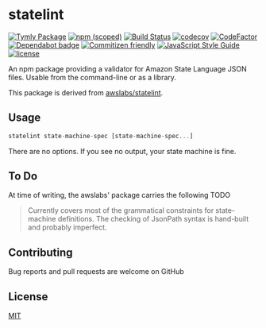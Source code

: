 # statelint
[![Tymly Package](https://img.shields.io/badge/tymly-package-blue.svg)](https://tymly.io/) [![npm (scoped)](https://img.shields.io/npm/v/@wmfs/statelint.svg)](https://www.npmjs.com/package/@wmfs/statelint) [![Build Status](https://travis-ci.org/wmfs/statelint.svg?branch=master)](https://travis-ci.org/wmfs/statelint) [![codecov](https://codecov.io/gh/wmfs/statelint/branch/master/graph/badge.svg)](https://codecov.io/gh/wmfs/statelint) [![CodeFactor](https://www.codefactor.io/repository/github/wmfs/statelint/badge)](https://www.codefactor.io/repository/github/wmfs/statelint) [![Dependabot badge](https://img.shields.io/badge/Dependabot-active-brightgreen.svg)](https://dependabot.com/) [![Commitizen friendly](https://img.shields.io/badge/commitizen-friendly-brightgreen.svg)](http://commitizen.github.io/cz-cli/)
[![JavaScript Style Guide](https://img.shields.io/badge/code_style-standard-brightgreen.svg)](https://standardjs.com) [![license](https://img.shields.io/github/license/mashape/apistatus.svg)](https://github.com/wmfs/tymly/blob/master/packages/statelint/LICENSE)

An npm package providing a validator for Amazon State Language JSON files. Usable from the command-line or as a library.

This package is derived from [awslabs/statelint](https://github.com/awslabs/statelint).

## Usage

```javascript
statelint state-machine-spec [state-machine-spec...]
```

There are no options. If you see no output, your state machine is fine.

## To Do

At time of writing, the awslabs' package carries the following TODO

> Currently covers most of the grammatical constraints for
> state-machine definitions. The checking of JsonPath syntax is
> hand-built and probably imperfect.

## Contributing

Bug reports and pull requests are welcome on GitHub

## <a name="license"></a>License
[MIT](https://github.com/wmfs/statelint/blob/master/LICENSE)

